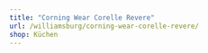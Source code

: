 ```yaml
---
title: "Corning Wear Corelle Revere"
url: /williamsburg/corning-wear-corelle-revere/
shop: Küchen
---
```

